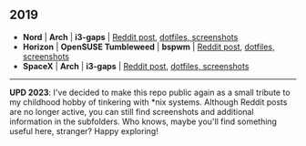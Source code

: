 ## 2019
* **Nord** | **Arch** | **i3-gaps** |  [Reddit post](https://www.reddit.com/r/unixporn/comments/b0nxp7/i3gaps_nord_and_neovim/), [dotfiles, screenshots](https://github.com/asc11cat/dots/tree/master/nord)
* **Horizon** | **OpenSUSE Tumbleweed** | **bspwm** |  [Reddit post](https://www.reddit.com/r/unixporn/comments/b3r75k/bspwm_horizons_of_opensuse/), [dotfiles, screenshots](https://github.com/asc11cat/dots/tree/master/horizon)
* **SpaceX** | **Arch** | **i3-gaps** |  [Reddit post](https://www.reddit.com/r/unixporn/comments/avqjh2/i3gaps_spacex/), [dotfiles, screenshots](https://github.com/asc11cat/dots/tree/master/spacex)
---
**UPD 2023**: I've decided to make this repo public again as a small tribute to my childhood hobby of tinkering with *nix systems. Although Reddit posts are no longer active, you can still find screenshots and additional information in the subfolders. Who knows, maybe you'll find something useful here, stranger? Happy exploring!
